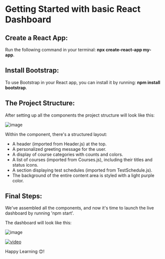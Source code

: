 # Getting Started with basic React Dashboard

## Create a React App:
Run the following command in your terminal: **npx create-react-app my-app**.

## Install Bootstrap:
To use Bootstrap in your React app, you can install it by running: **npm install bootstrap**.

## The Project Structure:
After setting up all the components the project structure will look like this:

![image](https://github.com/jebarobert/ansible_dashboard/assets/73730814/844a91dd-709f-4b9b-8255-cb52eb419ffe)

Within the component, there's a structured layout:

- A header (imported from Header.js) at the top.
- A personalized greeting message for the user.
- A display of course categories with counts and colors.
- A list of courses (imported from Courses.js), including their titles and status icons.
- A section displaying test schedules (imported from TestSchedule.js).
- The background of the entire content area is styled with a light purple color.

## Final Steps:
We've assembled all the components, and now it's time to launch the live dashboard by running 'npm start'.

The dashboard will look like this:

![image](https://github.com/jebarobert/ansible_dashboard/assets/73730814/79cfbe27-df91-4182-a792-a540df3a3289)

[![video](https://github.com/jebarobert/ansible_dashboard/assets/73730814/79cfbe27-df91-4182-a792-a540df3a3289)](https://github.com/jebarobert/ansible_dashboard/assets/73730814/a99698b4-3027-43e7-813c-cd51bcb56186)


Happy Learning 😊!
